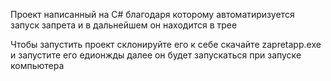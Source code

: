 Проект написанный на C# благодаря которому автоматиризуется запуск запрета и в дальнейшем он находится в трее

Чтобы запустить проект склонируйте его к себе скачайте zapretapp.exe и запустите его едионжды далее он будет запускаться при запуске компьютера
